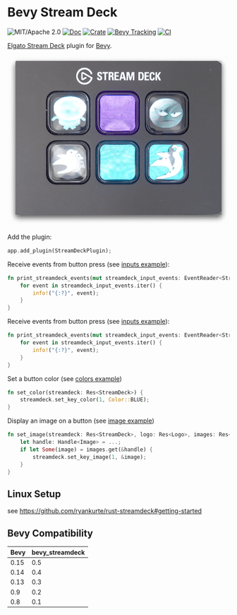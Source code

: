 # Bevy Stream Deck

![MIT/Apache 2.0](https://img.shields.io/badge/license-MIT%2FApache-blue.svg)
[![Doc](https://docs.rs/bevy_streamdeck/badge.svg)](https://docs.rs/bevy_streamdeck)
[![Crate](https://img.shields.io/crates/v/bevy_streamdeck.svg)](https://crates.io/crates/bevy_streamdeck)
[![Bevy Tracking](https://img.shields.io/badge/Bevy%20tracking-main-lightblue)](https://github.com/bevyengine/bevy/blob/main/docs/plugins_guidelines.md#main-branch-tracking)
[![CI](https://github.com/vleue/bevy_streamdeck/actions/workflows/ci.yml/badge.svg)](https://github.com/vleue/bevy_streamdeck/actions/workflows/ci.yml)


[Elgato Stream Deck](https://www.elgato.com/en/stream-deck) plugin for [Bevy](https://bevyengine.org).

![capture of a Stream Deck](https://raw.githubusercontent.com/vleue/bevy_streamdeck/main/capture.png)

Add the plugin:

```rust
app.add_plugin(StreamDeckPlugin);
```

Receive events from button press (see [inputs example](./examples/inputs.rs)):
```rust
fn print_streamdeck_events(mut streamdeck_input_events: EventReader<StreamDeckInput>) {
    for event in streamdeck_input_events.iter() {
        info!("{:?}", event);
    }
}
```

Receive events from button press (see [inputs example](https://github.com/vleue/bevy_streamdeck/blob/main/examples/inputs.rs)):
```rust
fn print_streamdeck_events(mut streamdeck_input_events: EventReader<StreamDeckInput>) {
    for event in streamdeck_input_events.iter() {
        info!("{:?}", event);
    }
}
```

Set a button color (see [colors example](https://github.com/vleue/bevy_streamdeck/blob/main/examples/colors.rs))
```rust
fn set_color(streamdeck: Res<StreamDeck>) {
    streamdeck.set_key_color(1, Color::BLUE);
}

```

Display an image on a button (see [image example](https://github.com/vleue/bevy_streamdeck/blob/main/examples/image.rs))
```rust
fn set_image(streamdeck: Res<StreamDeck>, logo: Res<Logo>, images: Res<Assets<Image>>) {
    let handle: Handle<Image> = ...;
    if let Some(image) = images.get(&handle) {
        streamdeck.set_key_image(1, &image);
    }
}
```


## Linux Setup

see https://github.com/ryankurte/rust-streamdeck#getting-started

## Bevy Compatibility

|Bevy|bevy_streamdeck|
|---|---|
|0.15|0.5|
|0.14|0.4|
|0.13|0.3|
|0.9|0.2|
|0.8|0.1|
